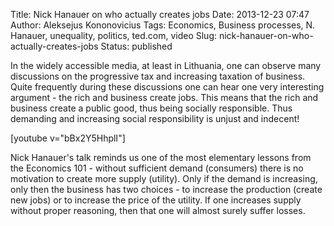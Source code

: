Title: Nick Hanauer on who actually creates jobs
Date: 2013-12-23 07:47
Author: Aleksejus Kononovicius
Tags: Economics, Business processes, N. Hanauer, unequality, politics, ted.com, video
Slug: nick-hanauer-on-who-actually-creates-jobs
Status: published

In the widely accessible media, at least
in Lithuania, one can observe many discussions on the progressive tax
and increasing taxation of business. Quite frequently during these
discussions one can hear one very interesting argument - the rich and
business create jobs. This means that the rich and business create a
public good, thus being socially responsible. Thus demanding and
increasing social responsibility is unjust and indecent!

[youtube v="bBx2Y5HhplI"]

Nick Hanauer's talk reminds us one of the most elementary lessons from
the Economics 101 - without sufficient demand (consumers) there is no
motivation to create more supply (utility). Only if the demand is
increasing, only then the business has two choices - to increase the
production (create new jobs) or to increase the price of the utility. If
one increases supply without proper reasoning, then that one will almost
surely suffer losses.
